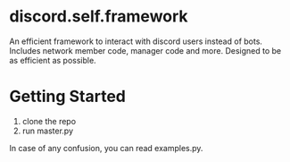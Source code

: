 # discord.self.framework
An efficient framework to interact with discord users instead of bots.
Includes network member code, manager code and more.
Designed to be as efficient as possible.

# Getting Started
1) clone the repo
2) run master.py

In case of any confusion, you can read examples.py.
